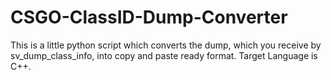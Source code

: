 # CSGO-ClassID-Dump-Converter
This is a little python script which converts the dump, which you receive by sv_dump_class_info, into copy and paste ready format. Target Language is C++.
